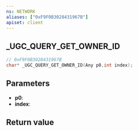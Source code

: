 ```yaml
---
ns: NETWORK
aliases: ["0xF9F0B3028431967B"]
apiset: client
---
```

## _UGC_QUERY_GET_OWNER_ID

```c
// 0xF9F0B3028431967B
char* _UGC_QUERY_GET_OWNER_ID(Any p0,int index);
```


## Parameters
* **p0**:
* **index**:

## Return value

